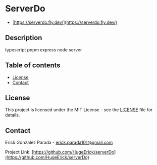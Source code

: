 # ServerDo

- [https://serverdo.fly.dev/](https://serverdo.fly.dev/)

## Description 

typescript pnpm express node server

## Table of contents
- [License](#license)
- [Contact](#contact)

## License

This project is licensed under the MIT License - see the [LICENSE](LICENSE) file for details.

## Contact

Erick Gonzalez Parada - erick.parada101@gmail.com

Project Link: [https://github.com/HugeErick/serverDo](https://github.com/HugeErick/serverDo)
